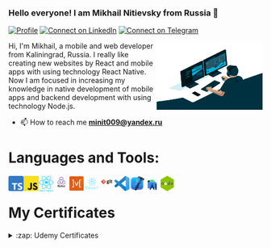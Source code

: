### Hello everyone! I am Mikhail Nitievsky from Russia 👋

[![Profile](https://visitor-badge.glitch.me/badge?page_id=Tekill39.profileviews-badge)](https://github.com/Tekill39)
[![Connect on LinkedIn](https://img.shields.io/badge/--linkedin?label=LinkedIn&logo=LinkedIn&style=social)](https://www.linkedin.com/in/misha-nit/)
[![Connect on Telegram](https://img.shields.io/badge/--Telegram?label=Telegram&logo=Telegram&style=social)](https://t.me/Misha_N8)

<img align="right" alt="code_gif" src="https://github.com/Tekill39/Tekill39/blob/main/code.gif" width="210" height="135" />

Hi, I'm Mikhail, a mobile and web developer from Kaliningrad, Russia. I really like creating new websites by React and mobile apps with using technology React Native. Now I am focused in increasing my knowledge in native development of mobile apps and backend development with using technology Node.js.

- 📫 How to reach me **minit009@yandex.ru**

# Languages and Tools:


<img align="left" width="30px" src="https://github.com/Tekill39/Tekill39/blob/main/TS_logo.png" />
<img align="left" width="30px" src="https://github.com/Tekill39/Tekill39/blob/main/JS_logo.png" />
<img align="left" width="30px" src="https://github.com/Tekill39/Tekill39/blob/main/react_native_logo.png" />
<img align="left" width="30px" src="https://github.com/Tekill39/Tekill39/blob/main/redux_logo.png" />
<img align="left" width="30px" src="https://github.com/Tekill39/Tekill39/blob/main/mobx.png" />
<img align="left" width="30px" src="https://github.com/Tekill39/Tekill39/blob/main/react_logo.png" />
<img align="left" width="30px" src="https://github.com/Tekill39/Tekill39/blob/main/git_logo.png" />
<img align="left" width="30px" src="https://github.com/Tekill39/Tekill39/blob/main/vscode_logo.png" />
<img align="left" width="30px" src="https://github.com/Tekill39/Tekill39/blob/main/Xcode_logo.png" />
<img align="left" width="30px" src="https://github.com/Tekill39/Tekill39/blob/main/android_logo.png" />
<img align="left" width="30px" src="https://github.com/Tekill39/Tekill39/blob/main/nodejslogo.png" />

<br>

# My Certificates

<details> <summary>:zap: Udemy Certificates </summary>

 [Certificate: React Native - The Practical Guide (33h)]
<br>


</details>
<!--
**Tekill39/Tekill39** is a ✨ _special_ ✨ repository because its `README.md` (this file) appears on your GitHub profile.

Here are some ideas to get you started:

- 🔭 I’m currently working on ...
- 🌱 I’m currently learning ...
- 👯 I’m looking to collaborate on ...
- 🤔 I’m looking for help with ...
- 💬 Ask me about ...
- 📫 How to reach me: ...
- 😄 Pronouns: ...
- ⚡ Fun fact: ...
-->
